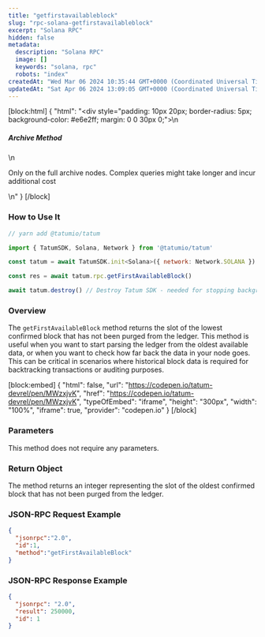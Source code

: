 ```yaml
---
title: "getfirstavailableblock"
slug: "rpc-solana-getfirstavailableblock"
excerpt: "Solana RPC"
hidden: false
metadata: 
  description: "Solana RPC"
  image: []
  keywords: "solana, rpc"
  robots: "index"
createdAt: "Wed Mar 06 2024 10:35:44 GMT+0000 (Coordinated Universal Time)"
updatedAt: "Sat Apr 06 2024 13:09:05 GMT+0000 (Coordinated Universal Time)"
---
```

[block:html]
{
  "html": "<div style=\"padding: 10px 20px; border-radius: 5px; background-color: #e6e2ff; margin: 0 0 30px 0;\">\n  <h5>Archive Method</h5>\n  <p>Only on the full archive nodes. Complex queries might take longer and incur additional cost</p>\n</div>"
}
[/block]


### How to Use It



```javascript
// yarn add @tatumio/tatum

import { TatumSDK, Solana, Network } from '@tatumio/tatum'

const tatum = await TatumSDK.init<Solana>({ network: Network.SOLANA })

const res = await tatum.rpc.getFirstAvailableBlock()

await tatum.destroy() // Destroy Tatum SDK - needed for stopping background jobs
```



### Overview

The `getFirstAvailableBlock` method returns the slot of the lowest confirmed block that has not been purged from the ledger. This method is useful when you want to start parsing the ledger from the oldest available data, or when you want to check how far back the data in your node goes. This can be critical in scenarios where historical block data is required for backtracking transactions or auditing purposes.

[block:embed]
{
  "html": false,
  "url": "https://codepen.io/tatum-devrel/pen/MWzxjvK",
  "href": "https://codepen.io/tatum-devrel/pen/MWzxjvK",
  "typeOfEmbed": "iframe",
  "height": "300px",
  "width": "100%",
  "iframe": true,
  "provider": "codepen.io"
}
[/block]

### Parameters

This method does not require any parameters.

### Return Object

The method returns an integer representing the slot of the oldest confirmed block that has not been purged from the ledger.

### JSON-RPC Request Example

```json
{
  "jsonrpc":"2.0",
  "id":1,
  "method":"getFirstAvailableBlock"
}
```

### JSON-RPC Response Example

```json
{
  "jsonrpc": "2.0",
  "result": 250000,
  "id": 1
}
```
